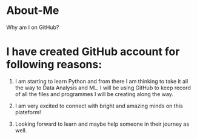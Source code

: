 # About-Me
Why am I on GitHub?

# I have created GitHub account for following reasons:

1) I am starting to learn Python and from there I am thinking to take it all the way to Data Analysis and ML. I will be using GitHub to keep record of all the files and programmes I will be creating along the way.

2) I am very excited to connect with bright and amazing minds on this plateform!

3) Looking forward to learn and maybe help someone in their journey as well.
